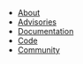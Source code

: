 <ul class="navigation">
  <li id="nav-about"><a href="http://oauth.net/about">About</a></li>
  <li id="nav-advisories"><a href="http://oauth.net/advisories">Advisories</a></li>
  <li id="nav-documentation"><a href="http://oauth.net/documentation">Documentation</a></li>
  <li id="nav-code"><a href="http://oauth.net/code">Code</a></li>
  <li id="nav-community"><a href="http://oauth.net/community">Community</a></li>
</ul>
